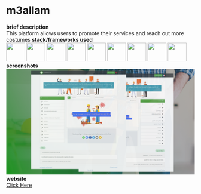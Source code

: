 # m3allam
**brief description**<br/>
This platform allows users to promote their services and reach out more costumes
**stack/frameworks used**<br/>
<img src="https://github.com/get-icon/geticon/raw/master/icons/nodejs.svg" width="50" height="50">
<img src="https://github.com/get-icon/geticon/raw/master/icons/express.svg" width="50" height="50">
<img src="https://github.com/get-icon/geticon/raw/master/icons/mongodb.svg" width="50" height="50">
<img src="https://github.com/get-icon/geticon/raw/master/icons/javascript.svg" width="50" height="50">
<img src="https://github.com/get-icon/geticon/raw/master/icons/jquery.svg" width="50" height="50">
<img src="https://github.com/get-icon/geticon/raw/master/icons/html-5.svg" width="50" height="50">
<img src="https://github.com/get-icon/geticon/raw/master/icons/css-3.svg" width="50" height="50">
<img src="https://github.com/get-icon/geticon/raw/master/icons/bootstrap.svg" width="50" height="50">
<img src="https://github.com/get-icon/geticon/raw/master/icons/pug.svg" width="50" height="50">
<br/>**screenshots**<br/>
![portfolio](https://github.com/mallah-elmehdi/m3allam/blob/master/graphics/portfolio.png?raw=true)
<br/>**website**<br/>
[Click Here](https://m3allam-app.herokuapp.com/fr/)

